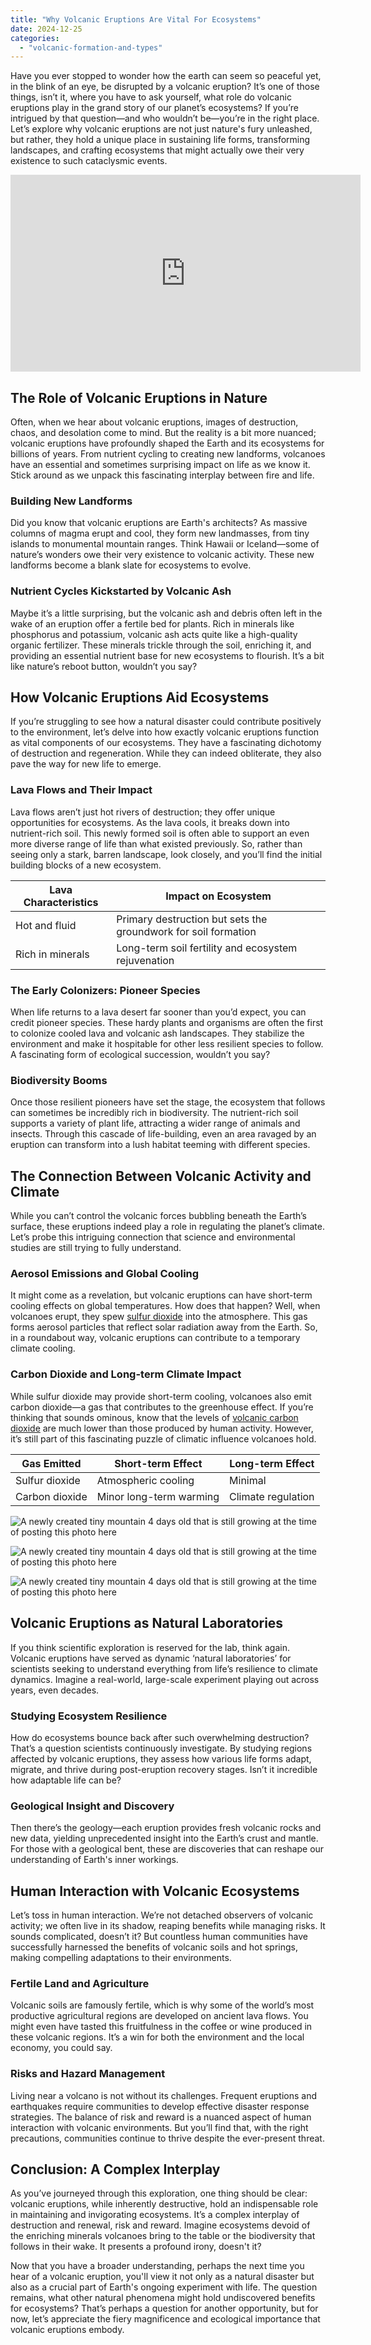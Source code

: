 ```yaml
---
title: "Why Volcanic Eruptions Are Vital For Ecosystems"
date: 2024-12-25
categories: 
  - "volcanic-formation-and-types"
---
```


Have you ever stopped to wonder how the earth can seem so peaceful yet, in the blink of an eye, be disrupted by a volcanic eruption? It’s one of those things, isn’t it, where you have to ask yourself, what role do volcanic eruptions play in the grand story of our planet’s ecosystems? If you’re intrigued by that question—and who wouldn’t be—you’re in the right place. Let’s explore why volcanic eruptions are not just nature's fury unleashed, but rather, they hold a unique place in sustaining life forms, transforming landscapes, and crafting ecosystems that might actually owe their very existence to such cataclysmic events.

<iframe width="560" height="315" src="https://www.youtube.com/embed/LQwZwKS9RPs" frameborder="0" allow="accelerometer; autoplay; encrypted-media; gyroscope; picture-in-picture" allowfullscreen></iframe>

  

## The Role of Volcanic Eruptions in Nature

Often, when we hear about volcanic eruptions, images of destruction, chaos, and desolation come to mind. But the reality is a bit more nuanced; volcanic eruptions have profoundly shaped the Earth and its ecosystems for billions of years. From nutrient cycling to creating new landforms, volcanoes have an essential and sometimes surprising impact on life as we know it. Stick around as we unpack this fascinating interplay between fire and life.

### Building New Landforms

Did you know that volcanic eruptions are Earth's architects? As massive columns of magma erupt and cool, they form new landmasses, from tiny islands to monumental mountain ranges. Think Hawaii or Iceland—some of nature’s wonders owe their very existence to volcanic activity. These new landforms become a blank slate for ecosystems to evolve.

### Nutrient Cycles Kickstarted by Volcanic Ash

Maybe it’s a little surprising, but the volcanic ash and debris often left in the wake of an eruption offer a fertile bed for plants. Rich in minerals like phosphorus and potassium, volcanic ash acts quite like a high-quality organic fertilizer. These minerals trickle through the soil, enriching it, and providing an essential nutrient base for new ecosystems to flourish. It’s a bit like nature’s reboot button, wouldn’t you say?

## How Volcanic Eruptions Aid Ecosystems

If you’re struggling to see how a natural disaster could contribute positively to the environment, let’s delve into how exactly volcanic eruptions function as vital components of our ecosystems. They have a fascinating dichotomy of destruction and regeneration. While they can indeed obliterate, they also pave the way for new life to emerge.

### Lava Flows and Their Impact

Lava flows aren’t just hot rivers of destruction; they offer unique opportunities for ecosystems. As the lava cools, it breaks down into nutrient-rich soil. This newly formed soil is often able to support an even more diverse range of life than what existed previously. So, rather than seeing only a stark, barren landscape, look closely, and you’ll find the initial building blocks of a new ecosystem.

| Lava Characteristics | Impact on Ecosystem |
| --- | --- |
| Hot and fluid | Primary destruction but sets the groundwork for soil formation |
| Rich in minerals | Long-term soil fertility and ecosystem rejuvenation |

### The Early Colonizers: Pioneer Species

When life returns to a lava desert far sooner than you’d expect, you can credit pioneer species. These hardy plants and organisms are often the first to colonize cooled lava and volcanic ash landscapes. They stabilize the environment and make it hospitable for other less resilient species to follow. A fascinating form of ecological succession, wouldn’t you say?

### Biodiversity Booms

Once those resilient pioneers have set the stage, the ecosystem that follows can sometimes be incredibly rich in biodiversity. The nutrient-rich soil supports a variety of plant life, attracting a wider range of animals and insects. Through this cascade of life-building, even an area ravaged by an eruption can transform into a lush habitat teeming with different species.

## The Connection Between Volcanic Activity and Climate

While you can’t control the volcanic forces bubbling beneath the Earth’s surface, these eruptions indeed play a role in regulating the planet’s climate. Let’s probe this intriguing connection that science and environmental studies are still trying to fully understand.

### Aerosol Emissions and Global Cooling

It might come as a revelation, but volcanic eruptions can have short-term cooling effects on global temperatures. How does that happen? Well, when volcanoes erupt, they spew [sulfur dioxide](https://magmamatters.com/the-art-and-science-of-volcano-monitoring/ "The Art and Science of Volcano Monitoring") into the atmosphere. This gas forms aerosol particles that reflect solar radiation away from the Earth. So, in a roundabout way, volcanic eruptions can contribute to a temporary climate cooling.

### Carbon Dioxide and Long-term Climate Impact

While sulfur dioxide may provide short-term cooling, volcanoes also emit carbon dioxide—a gas that contributes to the greenhouse effect. If you’re thinking that sounds ominous, know that the levels of [volcanic carbon dioxide](https://magmamatters.com/geothermal-energy-and-its-volcanic-origins/ "Geothermal Energy and Its Volcanic Origins") are much lower than those produced by human activity. However, it’s still part of this fascinating puzzle of climatic influence volcanoes hold.

| Gas Emitted | Short-term Effect | Long-term Effect |
| --- | --- | --- |
| Sulfur dioxide | Atmospheric cooling | Minimal |
| Carbon dioxide | Minor long-term warming | Climate regulation |

![A newly created tiny mountain 4 days old that is still growing at the time of posting this photo here](images/volcanic-64-683x1024.jpg)

![A newly created tiny mountain 4 days old that is still growing at the time of posting this photo here](images/volcanic-65-683x1024.jpg)

![A newly created tiny mountain 4 days old that is still growing at the time of posting this photo here](images/volcanic-179-683x1024.jpg)

## Volcanic Eruptions as Natural Laboratories

If you think scientific exploration is reserved for the lab, think again. Volcanic eruptions have served as dynamic ‘natural laboratories’ for scientists seeking to understand everything from life’s resilience to climate dynamics. Imagine a real-world, large-scale experiment playing out across years, even decades.

### Studying Ecosystem Resilience

How do ecosystems bounce back after such overwhelming destruction? That’s a question scientists continuously investigate. By studying regions affected by volcanic eruptions, they assess how various life forms adapt, migrate, and thrive during post-eruption recovery stages. Isn’t it incredible how adaptable life can be?

### Geological Insight and Discovery

Then there’s the geology—each eruption provides fresh volcanic rocks and new data, yielding unprecedented insight into the Earth’s crust and mantle. For those with a geological bent, these are discoveries that can reshape our understanding of Earth's inner workings.

## Human Interaction with Volcanic Ecosystems

Let’s toss in human interaction. We’re not detached observers of volcanic activity; we often live in its shadow, reaping benefits while managing risks. It sounds complicated, doesn’t it? But countless human communities have successfully harnessed the benefits of volcanic soils and hot springs, making compelling adaptations to their environments.

### Fertile Land and Agriculture

Volcanic soils are famously fertile, which is why some of the world’s most productive agricultural regions are developed on ancient lava flows. You might even have tasted this fruitfulness in the coffee or wine produced in these volcanic regions. It’s a win for both the environment and the local economy, you could say.

### Risks and Hazard Management

Living near a volcano is not without its challenges. Frequent eruptions and earthquakes require communities to develop effective disaster response strategies. The balance of risk and reward is a nuanced aspect of human interaction with volcanic environments. But you’ll find that, with the right precautions, communities continue to thrive despite the ever-present threat.

## Conclusion: A Complex Interplay

As you’ve journeyed through this exploration, one thing should be clear: volcanic eruptions, while inherently destructive, hold an indispensable role in maintaining and invigorating ecosystems. It’s a complex interplay of destruction and renewal, risk and reward. Imagine ecosystems devoid of the enriching minerals volcanoes bring to the table or the biodiversity that follows in their wake. It presents a profound irony, doesn't it?

Now that you have a broader understanding, perhaps the next time you hear of a volcanic eruption, you'll view it not only as a natural disaster but also as a crucial part of Earth's ongoing experiment with life. The question remains, what other natural phenomena might hold undiscovered benefits for ecosystems? That’s perhaps a question for another opportunity, but for now, let’s appreciate the fiery magnificence and ecological importance that volcanic eruptions embody.

